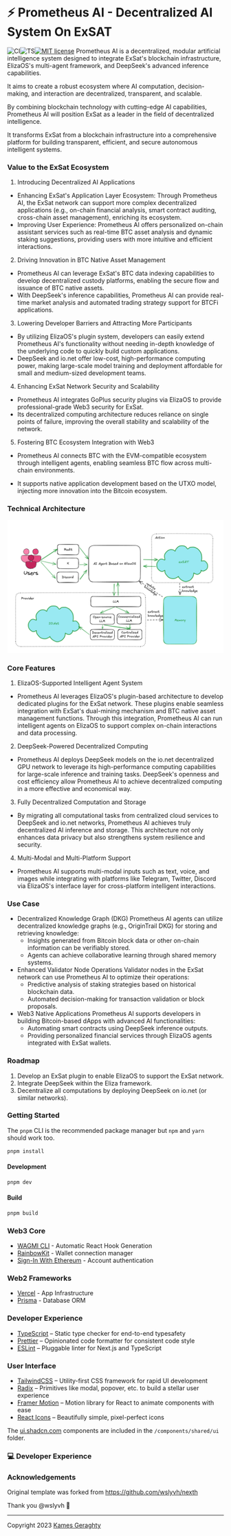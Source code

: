 # ⚡ Prometheus AI - Decentralized AI System On ExSAT

![CI](https://github.com/turbo-eth/template-web3-app/actions/workflows/ci.yml/badge.svg)![TS](https://badgen.net/badge/-/TypeScript?icon=typescript&label&labelColor=blue&color=555555)[![MIT license](https://img.shields.io/badge/License-MIT-blue.svg)](http://perso.crans.org/besson/LICENSE.html)
Prometheus AI is a decentralized, modular artificial intelligence system designed to integrate ExSat's blockchain infrastructure, ElizaOS's multi-agent framework, and DeepSeek's advanced inference capabilities.

It aims to create a robust ecosystem where AI computation, decision-making, and interaction are decentralized, transparent, and scalable.

By combining blockchain technology with cutting-edge AI capabilities, Prometheus AI will position ExSat as a leader in the field of decentralized intelligence.

It transforms ExSat from a blockchain infrastructure into a comprehensive platform for building transparent, efficient, and secure autonomous intelligent systems.

### Value to the ExSat Ecosystem

1. Introducing Decentralized AI Applications

  - Enhancing ExSat's Application Layer Ecosystem: Through Prometheus AI, the ExSat network can support more complex decentralized applications (e.g., on-chain financial analysis, smart contract auditing, cross-chain asset management), enriching its ecosystem.
  - Improving User Experience: Prometheus AI offers personalized on-chain assistant services such as real-time BTC asset analysis and dynamic staking suggestions, providing users with more intuitive and efficient interactions.

2. Driving Innovation in BTC Native Asset Management

  - Prometheus AI can leverage ExSat's BTC data indexing capabilities to develop decentralized custody platforms, enabling the secure flow and issuance of BTC native assets.
  - With DeepSeek's inference capabilities, Prometheus AI can provide real-time market analysis and automated trading strategy support for BTCFi applications.

3. Lowering Developer Barriers and Attracting More Participants

  - By utilizing ElizaOS's plugin system, developers can easily extend Prometheus AI's functionality without needing in-depth knowledge of the underlying code to quickly build custom applications.
  - DeepSeek and io.net offer low-cost, high-performance computing power, making large-scale model training and deployment affordable for small and medium-sized development teams.

4. Enhancing ExSat Network Security and Scalability

  - Prometheus AI integrates GoPlus security plugins via ElizaOS to provide professional-grade Web3 security for ExSat.
  - Its decentralized computing architecture reduces reliance on single points of failure, improving the overall stability and scalability of the network.

5. Fostering BTC Ecosystem Integration with Web3

  - Prometheus AI connects BTC with the EVM-compatible ecosystem through intelligent agents, enabling seamless BTC flow across multi-chain environments.

  - It supports native application development based on the UTXO model, injecting more innovation into the Bitcoin ecosystem.


### Technical Architecture

![Technical Architecture](https://raw.githubusercontent.com/jeasonzhang-eth/PrometheusAI/refs/heads/main/pic/Technical%20Architecture.png)

### Core Features

1. ElizaOS-Supported Intelligent Agent System
  - Prometheus AI leverages ElizaOS's plugin-based architecture to develop dedicated plugins for the ExSat network. These plugins enable seamless integration with ExSat's dual-mining mechanism and BTC native asset management functions. Through this integration, Prometheus AI can run intelligent agents on ElizaOS to support complex on-chain interactions and data processing.
2. DeepSeek-Powered Decentralized Computing
  - Prometheus AI deploys DeepSeek models on the io.net decentralized GPU network to leverage its high-performance computing capabilities for large-scale inference and training tasks. DeepSeek's openness and cost efficiency allow Prometheus AI to achieve decentralized computing in a more effective and economical way.
3. Fully Decentralized Computation and Storage
  - By migrating all computational tasks from centralized cloud services to DeepSeek and io.net networks, Prometheus AI achieves truly decentralized AI inference and storage. This architecture not only enhances data privacy but also strengthens system resilience and security.
4. Multi-Modal and Multi-Platform Support
  - Prometheus AI supports multi-modal inputs such as text, voice, and images while integrating with platforms like Telegram, Twitter, Discord via ElizaOS's interface layer for cross-platform intelligent interactions.

### Use Case

- Decentralized Knowledge Graph (DKG) Prometheus AI agents can utilize decentralized knowledge graphs (e.g., OriginTrail DKG) for storing and retrieving knowledge:
  - Insights generated from Bitcoin block data or other on-chain information can be verifiably stored.
  - Agents can achieve collaborative learning through shared memory systems.
- Enhanced Validator Node Operations Validator nodes in the ExSat network can use Prometheus AI to optimize their operations:
  - Predictive analysis of staking strategies based on historical blockchain data.
  - Automated decision-making for transaction validation or block proposals.
- Web3 Native Applications Prometheus AI supports developers in building Bitcoin-based dApps with advanced AI functionalities:
  - Automating smart contracts using DeepSeek inference outputs.
  - Providing personalized financial services through ElizaOS agents integrated with ExSat wallets.

### Roadmap

1. Develop an ExSat plugin to enable ElizaOS to support the ExSat network.
2. Integrate DeepSeek within the Eliza framework.
3. Decentralize all computations by deploying DeepSeek on io.net (or similar networks).

### Getting Started

The `pnpm` CLI is the recommended package manager but `npm` and `yarn` should work too.

```bash
pnpm install
```

#### Development

```bash
pnpm dev
```

#### Build

```bash
pnpm build
```

### Web3 Core

- [WAGMI CLI](https://wagmi.sh/cli/getting-started) - Automatic React Hook Generation
- [RainbowKit](https://www.rainbowkit.com/) - Wallet connection manager
- [Sign-In With Ethereum](https://login.xyz/) - Account authentication

### Web2 Frameworks

- [Vercel](https://vercel.com/) - App Infrastructure
- [Prisma](https://www.prisma.io/) - Database ORM

### Developer Experience

- [TypeScript](https://www.typescriptlang.org/) – Static type checker for end-to-end typesafety
- [Prettier](https://prettier.io/) – Opinionated code formatter for consistent code style
- [ESLint](https://eslint.org/) – Pluggable linter for Next.js and TypeScript

### User Interface

- [TailwindCSS](https://tailwindcss.com) – Utility-first CSS framework for rapid UI development
- [Radix](https://www.radix-ui.com/) – Primitives like modal, popover, etc. to build a stellar user experience
- [Framer Motion](https://www.framer.com/motion/) – Motion library for React to animate components with ease
- [React Icons](https://react-icons.github.io/react-icons) – Beautifully simple, pixel-perfect icons

The [ui.shadcn.com](https://ui.shadcn.com) components are included in the `/components/shared/ui` folder.

### 💻 Developer Experience





### Acknowledgements

Original template was forked from https://github.com/wslyvh/nexth

Thank you @wslyvh 🙏

<hr/>

Copyright 2023 [Kames Geraghty](https://twitter.com/KamesGeraghty)
